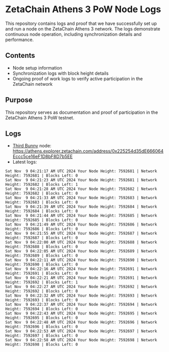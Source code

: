 # ZetaChain Athens 3 PoW Node Logs
This repository contains logs and proof that we have successfully set up and run a node on the ZetaChain Athens 3 network. The logs demonstrate continuous node operation, including synchronization details and performance.

## Contents
- Node setup information
- Synchronization logs with block height details
- Ongoing proof of work logs to verify active participation in the ZetaChain network

## Purpose
This repository serves as documentation and proof of participation in the ZetaChain Athens 3 PoW testnet.

## Logs

- [Third Bunny](https://thirdbunny.xyz/) node: https://athens.explorer.zetachain.com/address/0x225254d35dE666064Eccc5ce16eF1D8bF8D7b5EE
- Latest logs:
```
Sat Nov  9 04:21:17 AM UTC 2024 Your Node Height: 7592681 | Network Height: 7592681 | Blocks Left: 0
Sat Nov  9 04:21:23 AM UTC 2024 Your Node Height: 7592681 | Network Height: 7592682 | Blocks Left: 1
Sat Nov  9 04:21:28 AM UTC 2024 Your Node Height: 7592682 | Network Height: 7592682 | Blocks Left: 0
Sat Nov  9 04:21:33 AM UTC 2024 Your Node Height: 7592683 | Network Height: 7592683 | Blocks Left: 0
Sat Nov  9 04:21:39 AM UTC 2024 Your Node Height: 7592684 | Network Height: 7592684 | Blocks Left: 0
Sat Nov  9 04:21:44 AM UTC 2024 Your Node Height: 7592685 | Network Height: 7592685 | Blocks Left: 0
Sat Nov  9 04:21:49 AM UTC 2024 Your Node Height: 7592686 | Network Height: 7592686 | Blocks Left: 0
Sat Nov  9 04:21:55 AM UTC 2024 Your Node Height: 7592687 | Network Height: 7592687 | Blocks Left: 0
Sat Nov  9 04:22:00 AM UTC 2024 Your Node Height: 7592688 | Network Height: 7592688 | Blocks Left: 0
Sat Nov  9 04:22:05 AM UTC 2024 Your Node Height: 7592689 | Network Height: 7592689 | Blocks Left: 0
Sat Nov  9 04:22:11 AM UTC 2024 Your Node Height: 7592690 | Network Height: 7592690 | Blocks Left: 0
Sat Nov  9 04:22:16 AM UTC 2024 Your Node Height: 7592691 | Network Height: 7592691 | Blocks Left: 0
Sat Nov  9 04:22:21 AM UTC 2024 Your Node Height: 7592691 | Network Height: 7592692 | Blocks Left: 1
Sat Nov  9 04:22:27 AM UTC 2024 Your Node Height: 7592692 | Network Height: 7592692 | Blocks Left: 0
Sat Nov  9 04:22:32 AM UTC 2024 Your Node Height: 7592693 | Network Height: 7592693 | Blocks Left: 0
Sat Nov  9 04:22:37 AM UTC 2024 Your Node Height: 7592694 | Network Height: 7592694 | Blocks Left: 0
Sat Nov  9 04:22:43 AM UTC 2024 Your Node Height: 7592695 | Network Height: 7592695 | Blocks Left: 0
Sat Nov  9 04:22:48 AM UTC 2024 Your Node Height: 7592696 | Network Height: 7592696 | Blocks Left: 0
Sat Nov  9 04:22:53 AM UTC 2024 Your Node Height: 7592697 | Network Height: 7592697 | Blocks Left: 0
Sat Nov  9 04:22:58 AM UTC 2024 Your Node Height: 7592698 | Network Height: 7592698 | Blocks Left: 0
```
